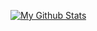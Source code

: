 [![My Github Stats](https://github-readme-stats.vercel.app/api?username=NotRoland)](https://github.com/anuraghazra/github-readme-stats)

